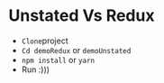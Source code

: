 # Unstated Vs Redux

- `Clone`project 
- `Cd demoRedux` or `demoUnstated` 
- `npm install` or `yarn` 
- Run :))) 